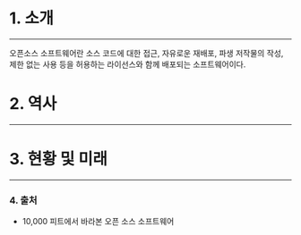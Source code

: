# 1. 소개
-------
오픈소스 소프트웨어란 소스 코드에 대한 접근, 자유로운 재배포, 파생 저작물의 작성, 제한 없는 사용 등을 허용하는 라이선스와 함께 배포되는 소프트웨어이다.

# 2. 역사
-------

# 3. 현황 및 미래
-------

### 4. 출처
+ 10,000 피트에서 바라본 오픈 소스 소프트웨어
